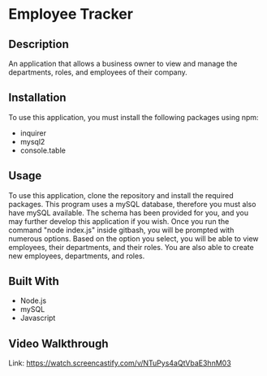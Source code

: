 # Employee Tracker

## Description

An application that allows a business owner to view and manage the departments, roles, and employees of their company.

## Installation

To use this application, you must install the following packages using npm:

- inquirer
- mysql2
- console.table

## Usage

To use this application, clone the repository and install the required packages. This program uses a mySQL database, therefore you must also have mySQL available. The schema has been provided for you, and you may further develop this application if you wish. Once you run the command "node index.js" inside gitbash, you will be prompted with numerous options. Based on the option you select, you will be able to view employees, their departments, and their roles. You are also able to create new employees, departments, and roles.

## Built With

- Node.js
- mySQL
- Javascript

## Video Walkthrough

Link: https://watch.screencastify.com/v/NTuPys4aQtVbaE3hnM03